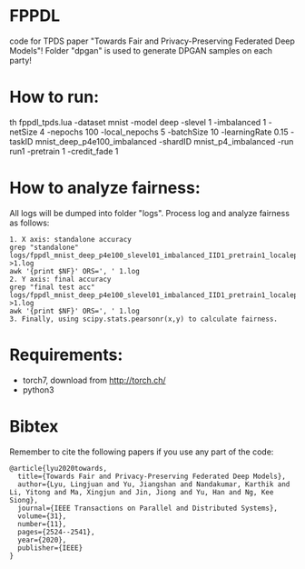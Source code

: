 # FPPDL
code for TPDS paper "Towards Fair and Privacy-Preserving Federated Deep Models"! Folder "dpgan" is used to generate DPGAN samples on each party!

# How to run:
th fppdl_tpds.lua -dataset mnist -model deep -slevel 1 -imbalanced 1 -netSize 4 -nepochs 100 -local_nepochs 5 -batchSize 10 -learningRate 0.15 -taskID mnist_deep_p4e100_imbalanced -shardID mnist_p4_imbalanced -run run1 -pretrain 1 -credit_fade 1

# How to analyze fairness:
All logs will be dumped into folder "logs". Process log and analyze fairness as follows:
```
1. X axis: standalone accuracy 
grep "standalone" logs/fppdl_mnist_deep_p4e100_slevel01_imbalanced_IID1_pretrain1_localepoch5_localbatch10_lr0.15_run1_tpds.log >1.log
awk '{print $NF}' ORS=', ' 1.log
2. Y axis: final accuracy 
grep "final test acc" logs/fppdl_mnist_deep_p4e100_slevel01_imbalanced_IID1_pretrain1_localepoch5_localbatch10_lr0.15_run1_tpds.log >1.log
awk '{print $NF}' ORS=', ' 1.log
3. Finally, using scipy.stats.pearsonr(x,y) to calculate fairness.
```

# Requirements:
- torch7, download from http://torch.ch/
- python3

# Bibtex
Remember to cite the following papers if you use any part of the code:
```
@article{lyu2020towards,
  title={Towards Fair and Privacy-Preserving Federated Deep Models},
  author={Lyu, Lingjuan and Yu, Jiangshan and Nandakumar, Karthik and Li, Yitong and Ma, Xingjun and Jin, Jiong and Yu, Han and Ng, Kee Siong},
  journal={IEEE Transactions on Parallel and Distributed Systems},
  volume={31},
  number={11},
  pages={2524--2541},
  year={2020},
  publisher={IEEE}
}
```
